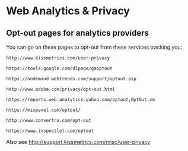 Web Analytics & Privacy
=======================================================


## Opt-out pages for analytics providers

You can go on these pages to opt-out from these services tracking you:

    http://www.kissmetrics.com/user-privacy

    https://tools.google.com/dlpage/gaoptout

    https://ondemand.webtrends.com/support/optout.asp

    http://www.adobe.com/privacy/opt-out.html

    https://reports.web.analytics.yahoo.com/optout,OptOut.vm

    https://mixpanel.com/optout/

    http://www.convertro.com/opt-out

    https://www.inspectlet.com/optout

Also see http://support.kissmetrics.com/misc/user-privacy




